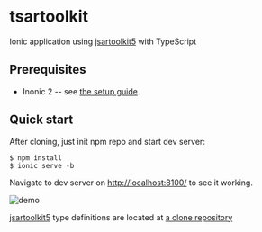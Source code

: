 tsartoolkit
====

Ionic application using [jsartoolkit5](https://github.com/artoolkit/jsartoolkit5) with TypeScript

Prerequisites
----
 * Inonic 2 -- see [the setup guide](http://ionicframework.com/docs/v2/setup/installation/). 

Quick start
---

After cloning, just init npm repo and start dev server:
```
$ npm install
$ ionic serve -b
```

Navigate to dev server on [http://localhost:8100/](http://localhost:8100/) to see it working. 

![demo](https://raw.githubusercontent.com/hakandilek/tsartoolkit/master/docs/out.gif)

[jsartoolkit5](https://github.com/artoolkit/jsartoolkit5) type definitions are located at [a clone repository](https://github.com/hakandilek/jsartoolkit5)